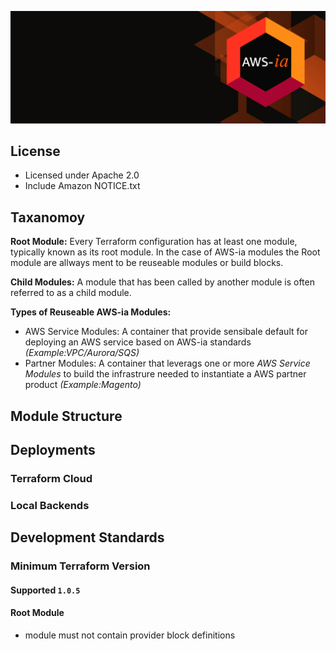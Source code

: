 ![AWS-ia banner](/assets/ghbg.png)



## License
- Licensed under Apache 2.0
- Include Amazon NOTICE.txt

## Taxanomoy
**Root Module:**  Every Terraform configuration has at least one module, typically known as its root module. In the case of AWS-ia modules the Root module are allways ment to be reuseable modules or build blocks. 

**Child Modules:** A module that has been called by another module is often referred to as a child module.

**Types of Reuseable AWS-ia Modules:**
- AWS Service Modules: A container that provide sensibale default for deploying an AWS service based on AWS-ia standards _(Example:VPC/Aurora/SQS)_ 
- Partner Modules: A container that leverags one or more _AWS Service Modules_ to build the infrastrure needed to instantiate a AWS partner product _(Example:Magento)_

## Module Structure

## Deployments
### Terraform Cloud

### Local Backends

## Development Standards

### Minimum Terraform Version 
#### Supported `1.0.5`

#### Root Module
- module must not contain provider block definitions
